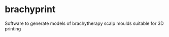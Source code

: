 brachyprint
===========

Software to generate models of brachytherapy scalp moulds suitable for 3D printing
